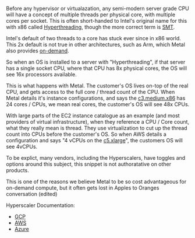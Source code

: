 Before any hypervisor or virtualazation, any semi-modern server grade CPU will have a concept of multiple threads per physical core, with multiple cores per socket. This is often short-handed to Intel's original name for this with x86 called [Hyperthreading](https://en.wikipedia.org/wiki/Hyper-threading), though the more correct term is [SMT](https://en.wikipedia.org/wiki/Simultaneous_multithreading).

Intel's default of two threads to a core has stuck ever since in x86 world. This 2x default is not true in other architectures, such as Arm, which Metal also provides [on-demand](https://deploy.equinix.com/product/servers/c3-large-arm64/).

So when an OS is installed to a server with "Hyperthreading", if that server has a single socket CPU, where that CPU has 8x physical cores, the OS will see 16x processors available.

This is what happens with Metal. The customer's OS lives on-top of the real CPU, and gets access to the full core / thread count of the CPU. When Metal details it's instance configurations, and says the [c3.medium.x86](https://deploy.equinix.com/product/servers/c3-medium/) has 24 cores / CPUs, we mean real cores, the customer's OS will see 48x CPUs.

With large parts of the EC2 instance catalogue as an example (and most providers of virtual infrastructure), when they reference a CPU / Core count, what they really mean is thread. They use virtualization to cut up the thread count into CPUs before the customer's OS. So when AWS details a configuration and says "4 vCPUs on the [c5.xlarge](https://instances.vantage.sh/aws/ec2/c5.xlarge)", the customers OS will see 4vCPUs.

To be explict, many vendors, including the Hyperscalers, have toggles and options around this subject, this snippet is not authoratative on other products.

This is one of the reasons we believe Metal to be so cost advantageous for on-demand compute, but it often gets lost in Apples to Oranges conversation (edited) 

Hyperscaler Documentation:
- [GCP](https://cloud.google.com/compute/docs/instances/set-threads-per-core)
- [AWS](https://docs.aws.amazon.com/AWSEC2/latest/UserGuide/instance-optimize-cpu.html)
- [Azure](https://learn.microsoft.com/en-us/azure/virtual-machines/mitigate-se#core-count)
